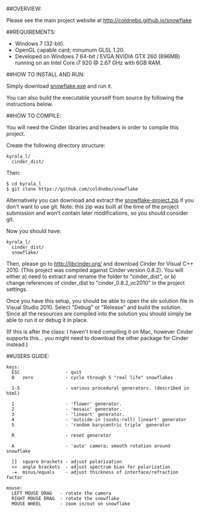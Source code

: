
##OVERVIEW:

Please see the main project website at http://coldnebo.github.io/snowflake

##REQUIREMENTS:

* Windows 7 (32-bit).
* OpenGL capable card; minumum GLSL 1.20.  
* Developed on Windows 7 64-bit / EVGA NVIDIA GTX 260 (896MB) running 
on an Intel Core i7 920 @ 2.67 GHz with 6GB RAM.

##HOW TO INSTALL AND RUN:

Simply download [snowflake.exe](http://coldnebo.github.io/snowflake/snowflake.exe) and run it.

You can also build the executable yourself from source by following the instructions below.

##HOW TO COMPILE:

You will need the Cinder libraries and headers in order to compile this
project.  

Create the following directory structure:

    kyrala_l/
      cinder_dist/
      
Then:

    $ cd kyrala_l
    $ git clone https://github.com/coldnebo/snowflake

Alternatively you can download and extract the [snowflake-project.zip](http://coldnebo.github.io/snowflake/snowflake-project.zip) if you don't want to use git.  Note: this zip was built at the time of the project submission and won't contain later modifications, so you should consider git.

Now you should have:

    kyrala_l/
      cinder_dist/
      snowflake/

Then, please go to http://libcinder.org/
and download Cinder for Visual C++ 2010.  (This project was compiled against
Cinder version 0.8.2).  You will either a) need to extract and rename the 
folder to "cinder_dist", or b) change references of cinder_dist to "cinder_0.8.2_vc2010"
in the project settings.

Once you have this setup, you should be able to open the sln solution file in 
Visual Studio 2010.  Select "Debug" or "Release" and build the solution.  Since
all the resources are compiled into the solution you should simply be able to 
run it or debug it in place.

(If this is after the class: I haven't tried compiling it on Mac, however 
Cinder supports this... you might need to download the other package for Cinder instead.)


##USERS GUIDE:

    keys:
      ESC                 - quit
      0   zero            - cycle through 5 "real life" snowflakes
      
      1-5                 - various procedural generators. (described in html)
      
      1                   - 'flower' generator.
      2                   - 'mosaic' generator.
      3                   - 'lineart' generator.
      4                   - 'outside-in (sushi-roll) lineart' generator
      5                   - 'random barycentric triple' generator
      
      R                   - reset generator
      
      A                   - 'auto' camera; smooth rotation around snowflake
      
      []  square brackets - adjust polarization
      <>  angle brackets  - adjust spectrum bias for polarization
      -=  minus/equals    - adjust thickness of interface/refraction factor

    mouse:
      LEFT MOUSE DRAG   - rotate the camera
      RIGHT MOUSE DRAG  - rotate the snowflake
      MOUSE WHEEL       - zoom in/out on snowflake






